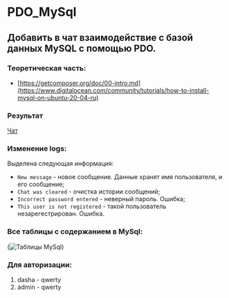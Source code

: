 # PDO_MySql
## Добавить в чат взаимодействие с базой данных MySQL с помощью PDO.

### Теоретическая часть:
- [https://getcomposer.org/doc/00-intro.md](https://www.digitalocean.com/community/tutorials/how-to-install-mysql-on-ubuntu-20-04-ru)

### Результат
[Чат](http://143.198.70.213:3333/)

### Изменение logs:
Выделена следующая информация:
* `New message` - новое сообщение. Данные хранят имя пользователя, и его сообщение;
* `Chat was cleared` - очистка истории сообщений;
* `Incorrect password entered` - неверный пароль. Ошибка;
* `This user is not registered` - такой пользователь незарегестрирован. Ошибка.

### Все таблицы с содержанием в MySql:
(![Таблицы MySql](https://user-images.githubusercontent.com/91362737/172793791-7c8a912c-c9ea-4fdb-bcd2-eb9066944166.png))

### Для авторизации:
1. dasha - qwerty
2. admin - qwerty
